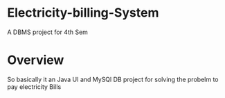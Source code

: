 # Electricity-billing-System
A DBMS project for 4th Sem

# Overview
So basically it an Java UI and MySQl DB project for solving the probelm to pay electricity Bills

